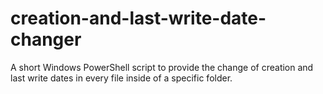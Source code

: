 # creation-and-last-write-date-changer
A short Windows PowerShell script to provide the change of creation and last write dates in every file inside of a specific folder.
